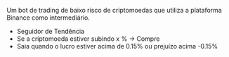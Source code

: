 Um bot de trading de baixo risco de criptomoedas que utiliza a plataforma Binance como intermediário.


- Seguidor de Tendência
- Se a criptomoeda estiver subindo x % -> Compre
- Saia quando o lucro estiver acima de 0.15% ou prejuízo acima -0.15%
